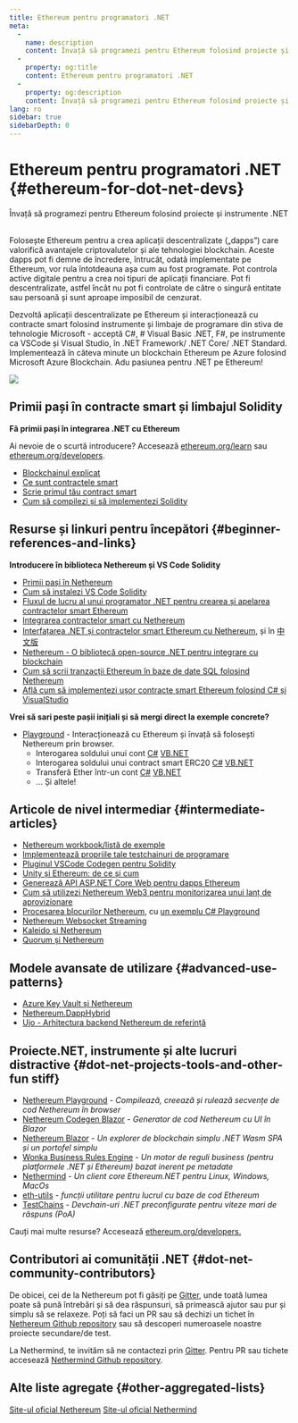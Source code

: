 ```yaml
---
title: Ethereum pentru programatori .NET
meta:
  - 
    name: description
    content: Învață să programezi pentru Ethereum folosind proiecte și instrumente .NET
  - 
    property: og:title
    content: Ethereum pentru programatori .NET
  - 
    property: og:description
    content: Învață să programezi pentru Ethereum folosind proiecte și instrumente .NET
lang: ro
sidebar: true
sidebarDepth: 0
---
```


# Ethereum pentru programatori .NET {#ethereum-for-dot-net-devs}

<div class="featured">Învață să programezi pentru Ethereum folosind proiecte și instrumente .NET</div><br>

Folosește Ethereum pentru a crea aplicații descentralizate („dapps”) care valorifică avantajele criptovalutelor și ale tehnologiei blockchain. Aceste dapps pot fi demne de încredere, întrucât, odată implementate pe Ethereum, vor rula întotdeauna așa cum au fost programate. Pot controla active digitale pentru a crea noi tipuri de aplicații financiare. Pot fi descentralizate, astfel încât nu pot fi controlate de către o singură entitate sau persoană și sunt aproape imposibil de cenzurat.

Dezvoltă aplicații descentralizate pe Ethereum și interacționează cu contracte smart folosind instrumente și limbaje de programare din stiva de tehnologie Microsoft - acceptă C#, # Visual Basic .NET, F#, pe instrumente ca VSCode și Visual Studio, în .NET Framework/ .NET Core/ .NET Standard. Implementează în câteva minute un blockchain Ethereum pe Azure folosind Microsoft Azure Blockchain. Adu pasiunea pentru .NET pe Ethereum!


<img src="https://raw.githubusercontent.com/Nethereum/Nethereum/master/logos/logo192x192t.png" />

## Primii pași în contracte smart și limbajul Solidity

**Fă primii pași în integrarea .NET cu Ethereum**

Ai nevoie de o scurtă introducere? Accesează [ethereum.org/learn](/ro/learn/) sau [ethereum.org/developers](/ro/developers/).

- [Blockchainul explicat](https://kauri.io/article/d55684513211466da7f8cc03987607d5/blockchain-explained)
- [Ce sunt contractele smart](https://kauri.io/article/e4f66c6079e74a4a9b532148d3158188/ethereum-101-part-5-the-smart-contract)
- [Scrie primul tău contract smart](https://kauri.io/article/124b7db1d0cf4f47b414f8b13c9d66e2/remix-ide-your-first-smart-contract)
- [Cum să compilezi și să implementezi Solidity](https://kauri.io/article/973c5f54c4434bb1b0160cff8c695369/understanding-smart-contract-compilation-and-deployment)

## Resurse și linkuri pentru începători {#beginner-references-and-links}

**Introducere în biblioteca Nethereum și VS Code Solidity**

- [Primii pași în Nethereum](https://docs.nethereum.com/en/latest/getting-started/)
- [Cum să instalezi VS Code Solidity](https://marketplace.visualstudio.com/items?itemName=JuanBlanco.solidity)
- [Fluxul de lucru al unui programator .NET pentru crearea și apelarea contractelor smart Ethereum](https://medium.com/coinmonks/a-net-developers-workflow-for-creating-and-calling-ethereum-smart-contracts-44714f191db2)
- [Integrarea contractelor smart cu Nethereum](https://kauri.io/article/b54334b0695342c1bbe161c4c4467b50/smart-contracts-integration-with-nethereum)
- [Interfațarea .NET și contractelor smart Ethereum cu Nethereum](https://medium.com/my-blockchain-development-daily-journey/interfacing-net-and-ethereum-blockchain-smart-contracts-with-nethereum-2fa3729ac933), și în [中文版](https://medium.com/my-blockchain-development-daily-journey/%E4%BD%BF%E7%94%A8nethereum%E9%80%A3%E6%8E%A5-net%E5%92%8C%E4%BB%A5%E5%A4%AA%E7%B6%B2%E5%8D%80%E5%A1%8A%E9%8F%88%E6%99%BA%E8%83%BD%E5%90%88%E7%B4%84-4a96d35ad1e1)
- [Nethereum - O bibliotecă open-source .NET pentru integrare cu blockchain](https://kauri.io/article/d15dfd4903f149cdb84b3ce666103b52/v1/nethereum-an-open-source-.net-integration-library-for-blockchain)
- [Cum să scrii tranzacții Ethereum în baze de date SQL folosind Nethereum](https://medium.com/coinmonks/writing-ethereum-transactions-to-sql-database-using-nethereum-fd94e0e4fa36)
- [Află cum să implementezi ușor contracte smart Ethereum folosind C# și VisualStudio](https://koukia.ca/deploy-ethereum-smart-contracts-using-c-and-visualstudio-5be188ae928c) <br>

**Vrei să sari peste pașii inițiali și să mergi direct la exemple concrete?**
- [Playground](http://playground.nethereum.com/) - Interacționează cu Ethereum și învață să folosești Nethereum prin browser.
  - Interogarea soldului unui cont [C#](http://playground.nethereum.com/csharp/id/1001) [VB.NET](http://playground.nethereum.com/vb/id/2001)
  - Interogarea soldului unui contract smart ERC20 [C#](http://playground.nethereum.com/csharp/id/1005) [VB.NET](http://playground.nethereum.com/vb/id/2004)
  - Transferă Ether într-un cont [C#](http://playground.nethereum.com/csharp/id/1003) [VB.NET](http://playground.nethereum.com/vb/id/2003)
  - ... Și altele!


## Articole de nivel intermediar {#intermediate-articles}

- [Nethereum workbook/listă de exemple](http://docs.nethereum.com/en/latest/Nethereum.Workbooks/docs/)
- [Implementează propriile tale testchainuri de programare](https://github.com/Nethereum/Testchains)
- [Pluginul VSCode Codegen pentru Solidity](https://docs.nethereum.com/en/latest/nethereum-codegen-vscodesolidity/)
- [Unity și Ethereum: de ce și cum](https://www.raywenderlich.com/5509-unity-and-ethereum-why-and-how)
- [Generează API ASP.NET Core Web pentru dapps Ethereum](https://tech-mint.com/create-asp-net-core-web-api-for-ethereum-dapps/)
- [Cum să utilizezi Nethereum Web3 pentru monitorizarea unui lanț de aprovizionare](http://blog.pomiager.com/post/using-nethereum-web3-to-implement-a-supply-chain-traking-system4)
- [Procesarea blocurilor Nethereum](https://nethereum.readthedocs.io/en/latest/nethereum-block-processing-detail/), cu [un exemplu C# Playground](http://playground.nethereum.com/csharp/id/1025)
- [Nethereum Websocket Streaming](https://nethereum.readthedocs.io/en/latest/nethereum-subscriptions-streaming/)
- [Kaleido și Nethereum](https://kaleido.io/kaleido-and-nethereum/)
- [Quorum și Nethereum](https://github.com/Nethereum/Nethereum/blob/master/src/Nethereum.Quorum/README.md)


## Modele avansate de utilizare {#advanced-use-patterns}

- [Azure Key Vault și Nethereum](https://github.com/Azure-Samples/bc-community-samples/tree/master/akv-nethereum)
- [Nethereum.DappHybrid](https://github.com/Nethereum/Nethereum.DappHybrid)
- [Ujo - Arhitectura backend Nethereum de referință](https://docs.nethereum.com/en/latest/nethereum-ujo-backend-sample/)

## Proiecte.NET, instrumente și alte lucruri distractive {#dot-net-projects-tools-and-other-fun stiff}

- [Nethereum Playground](http://playground.nethereum.com/) - *Compilează, creează și rulează secvențe de cod Nethereum în browser*
- [Nethereum Codegen Blazor](https://github.com/Nethereum/Nethereum.CodeGen.Blazor) - *Generator de cod Nethereum cu UI în Blazor*
- [Nethereum Blazor](https://github.com/Nethereum/NethereumBlazor) - *Un explorer de blockchain simplu .NET Wasm SPA și un portofel simplu*
- [Wonka Business Rules Engine](https://docs.nethereum.com/en/latest/wonka/) - *Un motor de reguli business (pentru platformele .NET și Ethereum) bazat inerent pe metadate*
- [Nethermind](https://github.com/NethermindEth/nethermind) - *Un client core Ethereum.NET pentru Linux, Windows, MacOs*
- [eth-utils](https://github.com/ethereum/eth-utils/) - *funcții utilitare pentru lucrul cu baze de cod Ethereum*
- [TestChains](https://github.com/Nethereum/TestChains) - *Devchain-uri .NET preconfigurate pentru viteze mari de răspuns (PoA)*

Cauți mai multe resurse? Accesează [ethereum.org/developers.](/ro/developers/)

## Contributori ai comunității .NET {#dot-net-community-contributors}

De obicei, cei de la Nethereum pot fi găsiți pe [Gitter](https://gitter.im/Nethereum/Nethereum), unde toată lumea poate să pună întrebări și să dea răspunsuri, să primească ajutor sau pur și simplu să se relaxeze. Poți să faci un PR sau să dechizi un tichet în [Nethereum Github repository](https://github.com/Nethereum) sau să descoperi numeroasele noastre proiecte secundare/de test.

La Nethermind, te invităm să ne contactezi prin [Gitter](https://gitter.im/nethermindeth/nethermind). Pentru PR sau tichete accesează [Nethermind Github repository](https://github.com/NethermindEth/nethermind).


## Alte liste agregate {#other-aggregated-lists}

[Site-ul oficial Nethereum](https://nethereum.com/) [Site-ul oficial Nethermind](https://nethermind.io/)